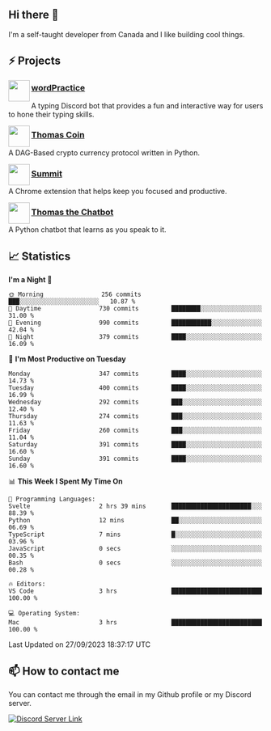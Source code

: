 <h2>Hi there 👋</h2>

<p>I'm a self-taught developer from Canada and I like building cool things.</p>

<h2>⚡ Projects</h2>

<img align="left" src="https://i.imgur.com/BIzs17V.png" width="42" height="42" />
<h3><a target="_blank" href="https://wordpractice.principle.sh/">wordPractice</a></h3>
<p>A typing Discord bot that provides a fun and interactive way for users to hone their typing skills.</p>

<img align="left" src="https://i.imgur.com/4FdQpgN.png" width="42" height="42" />
<h3><a href="https://github.com/principle105/thomas-coin">Thomas Coin</a></h3>
<p>A DAG-Based crypto currency protocol written in Python.</p>

<img align="left" src="https://i.imgur.com/Ly8Atho.png" width="42" height="42" />
<h3><a href="https://summit.sh/">Summit</a></h3>
<p>A Chrome extension that helps keep you focused and productive.</p>

<img align="left" src="https://i.imgur.com/hA9YF2s.png" width="42" height="42" />
<h3><a href="https://github.com/principle105/thomasthechatbot">Thomas the Chatbot</a></h3>
<p>A Python chatbot that learns as you speak to it.</p>

<h2>📈 Statistics</h2>

<!--START_SECTION:waka-->
**I'm a Night 🦉** 

```text
🌞 Morning                256 commits         ███░░░░░░░░░░░░░░░░░░░░░░   10.87 % 
🌆 Daytime                730 commits         ████████░░░░░░░░░░░░░░░░░   31.00 % 
🌃 Evening                990 commits         ███████████░░░░░░░░░░░░░░   42.04 % 
🌙 Night                  379 commits         ████░░░░░░░░░░░░░░░░░░░░░   16.09 % 
```
📅 **I'm Most Productive on Tuesday** 

```text
Monday                   347 commits         ████░░░░░░░░░░░░░░░░░░░░░   14.73 % 
Tuesday                  400 commits         ████░░░░░░░░░░░░░░░░░░░░░   16.99 % 
Wednesday                292 commits         ███░░░░░░░░░░░░░░░░░░░░░░   12.40 % 
Thursday                 274 commits         ███░░░░░░░░░░░░░░░░░░░░░░   11.63 % 
Friday                   260 commits         ███░░░░░░░░░░░░░░░░░░░░░░   11.04 % 
Saturday                 391 commits         ████░░░░░░░░░░░░░░░░░░░░░   16.60 % 
Sunday                   391 commits         ████░░░░░░░░░░░░░░░░░░░░░   16.60 % 
```


📊 **This Week I Spent My Time On** 

```text
💬 Programming Languages: 
Svelte                   2 hrs 39 mins       ██████████████████████░░░   88.39 % 
Python                   12 mins             ██░░░░░░░░░░░░░░░░░░░░░░░   06.69 % 
TypeScript               7 mins              █░░░░░░░░░░░░░░░░░░░░░░░░   03.96 % 
JavaScript               0 secs              ░░░░░░░░░░░░░░░░░░░░░░░░░   00.35 % 
Bash                     0 secs              ░░░░░░░░░░░░░░░░░░░░░░░░░   00.28 % 

🔥 Editors: 
VS Code                  3 hrs               █████████████████████████   100.00 % 

💻 Operating System: 
Mac                      3 hrs               █████████████████████████   100.00 % 
```


 Last Updated on 27/09/2023 18:37:17 UTC
<!--END_SECTION:waka-->

<h2>📫 How to contact me</h2>

You can contact me through the email in my Github profile or my Discord server.

[![Discord Server Link](https://dcbadge.vercel.app/api/server/DHnk46C)](https://discord.gg/DHnk46C)

